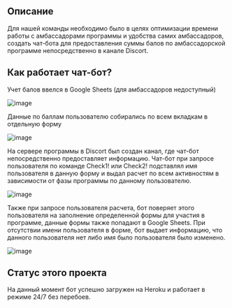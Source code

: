 ## Описание
Для нашей команды необходимо было в целях оптимизации времени работы с амбассадорами программы и удобства самих амбассадоров, создать чат-бота для предоставления суммы балов по амбассадорской программе непосредственно в канале Discort.

## Как работает чат-бот?

Учет балов ввелся в Google Sheets (для амбассадоров недоступный)

![image](https://user-images.githubusercontent.com/98259534/213397413-93a39c7a-b607-4ebc-a60c-0eed57e81fcb.png)

Данные по баллам пользователю собирались по всем вкладкам в отдельную форму

![image](https://user-images.githubusercontent.com/98259534/213397771-c5719989-4730-46e9-92f2-900fbd1b656e.png)

На сервере программы в Discort был создан канал, где чат-бот непосредственно предоставляет информацию.
Чат-бот при запросе пользователя по команде Check1! или Check2! подставлял имя пользователя в данную форму и выдал расчет по всем активностям в зависимости от фазы программы по данному пользователю.

![image](https://user-images.githubusercontent.com/98259534/213399704-d94ce1e6-64d0-480d-a284-ba9b61b25bbc.png)

Также при запросе пользователя расчета, бот поверяет этого пользователя на заполнение определенной формы для участия в программе, данные формы также попадают в Google Sheets. При отсутствии имени пользователя в форме, бот выдает информацию, что данного пользователя нет либо имя было пользователя было изменено.

![image](https://user-images.githubusercontent.com/98259534/213444339-e724f838-6e0c-44a9-9d6f-eb5ff87f725a.png)

## Статус этого проекта

На данный момент бот успешно загружен на Heroku и работает в режиме 24/7 без перебоев.
